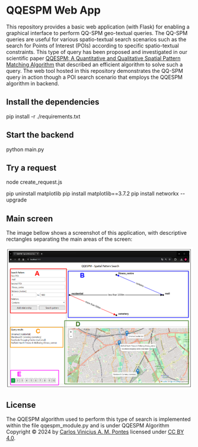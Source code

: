 
# QQESPM Web App
This repository provides a basic web application (with Flask) for enabling a graphical interface to perform QQ-SPM geo-textual queries. The QQ-SPM queries are useful for various spatio-textual search scenarios such as the search for Points of Interest (POIs) according to specific spatio-textual constraints. This type of query has been proposed and investigated in our scientific paper [QQESPM: A Quantitative and Qualitative Spatial Pattern Matching Algorithm](https://arxiv.org/abs/2312.08992) that described an efficient algorithm to solve such a query. The web tool hosted in this repository demonstrates the QQ-SPM query in action though a POI search scenario that employs the QQESPM algorithm in backend.


## Install the dependencies
pip install -r ./requirements.txt

## Start the backend 
python main.py

## Try a request
node create_request.js


pip uninstall matplotlib
pip install matplotlib==3.7.2
pip install networkx --upgrade

## Main screen
The image bellow shows a screenshot of this application, with descriptive rectangles separating the main areas of the screen:

![qqespm_app_screenshot.png](qqespm_app_screenshot.png)

## License

The QQESPM algorithm used to perform this type of search is implemented within the file qqespm_module.py and is under QQESPM Algorithm Copyright © 2024 by [Carlos Vinicius A. M. Pontes](https://www.linkedin.com/in/vinicius-alves-mm/) licensed under [CC BY 4.0](https://creativecommons.org/licenses/by/4.0/?ref=chooser-v1).
